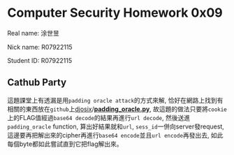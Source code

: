 # Computer Security Homework 0x09

Real name: 涂世昱

Nick name: R07922115

Student ID: R07922115

## Cathub Party

這題課堂上有透漏是用``padding oracle attack``的方式來解, 恰好在網路上找到有相關的東西放在``github``上[djosix](https://github.com/djosix)/**[padding_oracle.py](https://github.com/djosix/padding_oracle.py)**, 故這題的做法只要將``cookie``上的FLAG值經過``base64 decode``的結果再進行``url decode``, 然後送進``padding_oracle`` function, 算出好結果就和``url``, ``sess_id``一併向server發request, 這邊要再把解出來的cipher再進行``base64 encode``並且``url encode``再發出去, 如此每個byte都如此嘗試直到它把flag解出來。